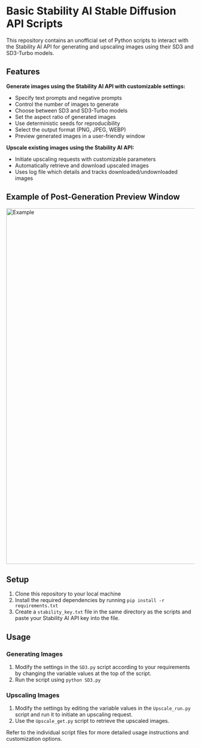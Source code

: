 # Basic Stability AI Stable Diffusion API Scripts

This repository contains an unofficial set of Python scripts to interact with the Stability AI API for generating and upscaling images using their SD3 and SD3-Turbo models.

## Features

**Generate images using the Stability AI API with customizable settings:**
- Specify text prompts and negative prompts
 - Control the number of images to generate
 - Choose between SD3 and SD3-Turbo models
 - Set the aspect ratio of generated images
 - Use deterministic seeds for reproducibility
 - Select the output format (PNG, JPEG, WEBP)
 - Preview generated images in a user-friendly window

**Upscale existing images using the Stability AI API:**
 - Initiate upscaling requests with customizable parameters
 - Automatically retrieve and download upscaled images
- Uses log file which details and tracks downloaded/undownloaded images

## Example of Post-Generation Preview Window
<img width="952" alt="Example" src="https://github.com/ThioJoe/Basic-Stability-API-Scripts/assets/12518330/4ce142b1-7336-4d66-8939-fff3d276efd8">

## Setup

1. Clone this repository to your local machine
2. Install the required dependencies by running `pip install -r requirements.txt`
3. Create a `stability_key.txt` file in the same directory as the scripts and paste your Stability AI API key into the file.

## Usage

### Generating Images

1. Modify the settings in the `SD3.py` script according to your requirements by changing the variable values at the top of the script.
2. Run the script using `python SD3.py`

### Upscaling Images

1. Modify the settings by editing the variable values in the `Upscale_run.py` script and run it to initiate an upscaling request.
2. Use the `Upscale_get.py` script to retrieve the upscaled images.

Refer to the individual script files for more detailed usage instructions and customization options.

